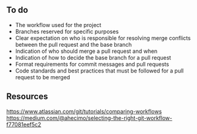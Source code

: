 ## To do
- The workflow used for the project
- Branches reserved for specific purposes
- Clear expectation on who is responsible for resolving merge conflicts between the pull request and the base branch
- Indication of who should merge a pull request and when
- Indication of how to decide the base branch for a pull request
- Format requirements for commit messages and pull requests
- Code standards and best practices that must be followed for a pull request to be merged

## Resources
https://www.atlassian.com/git/tutorials/comparing-workflows
https://medium.com/@ahecimo/selecting-the-right-git-workflow-f77081eef5c2